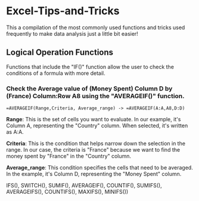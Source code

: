 # Excel-Tips-and-Tricks
This a compilation of the most commonly used functions and tricks used frequently to make data analysis just a little bit easier!
## Logical Operation Functions
Functions that include the "IF()" function allow the user to check the conditions of a formula with more detail. 
### Check the Average value of (Money Spent) Column D by (France) Column:Row A8 using the "AVERAGEIF()" function.
```
=AVERAGEIF(Range,Criteria, Average_range) -> =AVERAGEIF(A:A,A8,D:D)
```
**Range**: This is the set of cells you want to evaluate. In our example, it's Column A, representing the "Country" column. When selected, it's written as A:A.

**Criteria**: This is the condition that helps narrow down the selection in the range. In our case, the criteria is "France" because we want to find the money spent by "France" in the "Country" column.

**Average_range**: This condition specifies the cells that need to be averaged. In the example, it's Column D, representing the "Money Spent" column.


IFS(), SWITCH(),
SUMIF(), AVERAGEIF(), COUNTIF(), SUMIFS(), AVERAGEIFS(), COUNTIFS(), MAXIFS(),
MINIFS()) 

